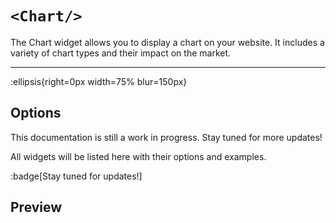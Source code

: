 # `<Chart/>`

The Chart widget allows you to display a chart on your website. It includes a variety of chart types and their impact on the market.

---

:ellipsis{right=0px width=75% blur=150px}



## Options

This documentation is still a work in progress. Stay tuned for more updates! 

All widgets will be listed here with their options and examples.


:badge[Stay tuned for updates!]

## Preview
<Chart :options="{theme: 'dark'}"/>
